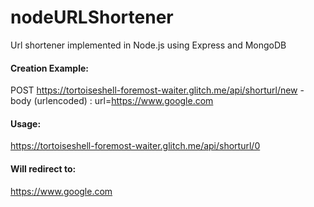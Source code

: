 # nodeURLShortener
Url shortener implemented in Node.js using Express and MongoDB

#### Creation Example:

POST https://tortoiseshell-foremost-waiter.glitch.me/api/shorturl/new - body (urlencoded) :  url=https://www.google.com

#### Usage:

https://tortoiseshell-foremost-waiter.glitch.me/api/shorturl/0

#### Will redirect to:

https://www.google.com
